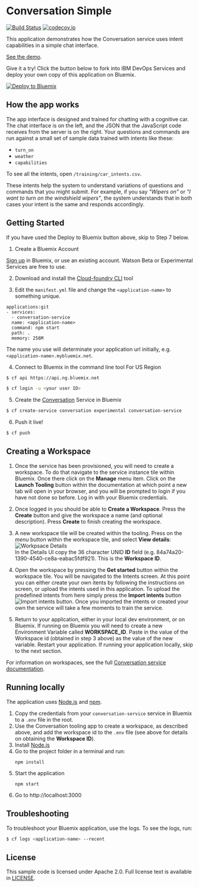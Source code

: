# Conversation Simple
[![Build Status](https://travis-ci.org/watson-developer-cloud/conversation-simple.svg?branch=master)](http://travis-ci.org/watson-developer-cloud/conversation-simple)
[![codecov.io](https://codecov.io/github/watson-developer-cloud/conversation-simple/coverage.svg?branch=master)](https://codecov.io/github/watson-developer-cloud/conversation-simple?branch=master)


This application demonstrates how the Conversation service uses intent capabilities in a simple chat interface.

[See the demo](http://conversation-simple-node-app-doc.mybluemix.net/).

Give it a try! Click the button below to fork into IBM DevOps Services and deploy your own copy of this application on Bluemix.

[![Deploy to Bluemix](https://bluemix.net/deploy/button.png)](https://bluemix.net/deploy?repository=https://github.com/watson-developer-cloud/conversation-simple)

## How the app works
The app interface is designed and trained for chatting with a cognitive car. The chat interface is on the left, and the
JSON that the JavaScript code receives from the server is on the right. Your questions and commands are run against a
small set of sample data trained with intents like these:

* `turn_on`
* `weather`
* `capabilities`

To see all the intents, open `/training/car_intents.csv`.

These intents help the system to understand variations of questions and commands that you might submit.
For example, if you say *"Wipers on"* or *"I want to turn on the windshield wipers"*, the system
understands that in both cases your intent is the same and responds accordingly.

## Getting Started
If you have used the Deploy to Bluemix button above, skip to Step 7 below.  

1. Create a Bluemix Account

  [Sign up][sign_up] in Bluemix, or use an existing account. Watson Beta or Experimental Services are free to use.

2. Download and install the [Cloud-foundry CLI][cloud_foundry] tool

3. Edit the `manifest.yml` file and change the `<application-name>` to something unique.
  ```none
  applications:git 
  - services:
    - conversation-service
    name: <application-name>
    command: npm start
    path: .
    memory: 256M
  ```

  The name you use will determinate your application url initially, e.g. `<application-name>.mybluemix.net`.

4. Connect to Bluemix in the command line tool
  For US Region
  ```sh
  $ cf api https://api.ng.bluemix.net
  ```

  ```sh
  $ cf login -u <your user ID>
  ```

5. Create the [Conversation][service_url] Service in Bluemix

  ```sh
  $ cf create-service conversation experimental conversation-service
  ```

6. Push it live!

  ```sh
  $ cf push
  ```  
  
## Creating a Workspace  
1. Once the service has been provisioned, you will need to create a workspace. To do that navigate to the service instance tile within 
Bluemix. Once there click on the **Manage** menu item. Click on the **Launch Tooling** button within the documentation at which point a new
tab will open in your browser, and you will be prompted to login if you have not done so before. Log in with your Bluemix credentials.  

2. Once logged in you should be able to **Create a Workspace**. Press the **Create** button and give the workspace a name (and optional 
description). Press **Create** to finish creating the workspace.  

3. A new workspace tile will be created within the tooling. Press on the _menu_ button within the workspace tile, and select **View details**: 
![Workpsace Details](https://github.com/watson-developer-cloud/conversation-simple/tree/master/readme_images/workspace_details.png "Workspace Details Menu")  
In the Details UI copy the 36 character UNID **ID** field (e.g. 84a74a20-1390-4540-ce8a-eabac5fdf921). This is the **Workspace ID**.  

4. Open the workspace by pressing the **Get started** button within the workspace tile. You will be navigated to the Intents screen.
At this point you can either create your own itents by following the instructions on screen, or upload the intents used in this application. 
To upload the predefined intents from here simply press the **Import intents** button 
![Import intents button](https://github.com/watson-developer-cloud/conversation-simple/tree/master/readme_images/import_intents.png "Import intents").
Once you imported the intents or created your own the service will take a few moments to train the service.  

5. Return to your application, either in your local dev environment, or on Bluemix. If running on Bluemix you will need to create a new 
Environment Variable called **WORKSPACE_ID**. Paste in the value of the Workspace id (obtained in step 3 above) as the value of the new variable.
Restart your application. If running your application locally, skip to the next section.  

For information on workspaces, see the full  [Conversation service  documentation](https://www.ibm.com/smarterplanet/us/en/ibmwatson/developercloud/doc/conversation/overview.shtml).

## Running locally

  The application uses [Node.js](http://nodejs.org/) and [npm](https://www.npmjs.com/).

1. Copy the credentials from your `conversation-service` service in Bluemix to a `.env` file in the root.
1. Use the Conversation tooling app to create a workspace, as described above, and add the workspace id to the `.env` file 
(see above for details on obtaining the **Workspace ID**).
1. Install [Node.js](http://nodejs.org/)
1. Go to the project folder in a terminal and run:
    ```
    npm install
    ```
1. Start the application
    ```
    npm start
    ```
6. Go to http://localhost:3000

## Troubleshooting

To troubleshoot your Bluemix application, use the logs. To see the logs, run:

  ```sh
  $ cf logs <application-name> --recent
  ```

## License

  This sample code is licensed under Apache 2.0. Full license text is available in [LICENSE](LICENSE).

[service_url]: http://www.ibm.com/smarterplanet/us/en/ibmwatson/developercloud/conversation.html
[cloud_foundry]: https://github.com/cloudfoundry/cli
[getting_started]: http://www.ibm.com/smarterplanet/us/en/ibmwatson/developercloud/doc/getting_started/
[sign_up]: https://console.ng.bluemix.net/registration/
